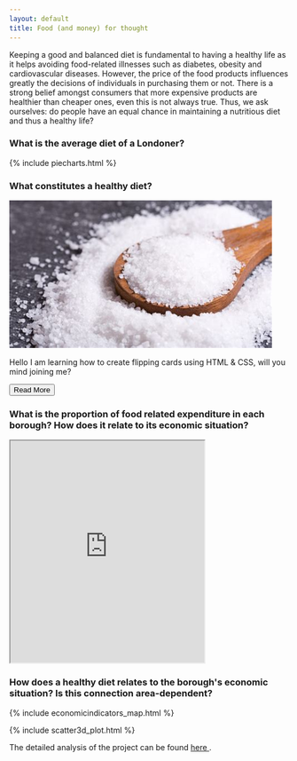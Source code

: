 ```yaml
---
layout: default
title: Food (and money) for thought
---
```


Keeping a good and balanced diet is fundamental to having a healthy life as it helps avoiding food-related illnesses such as diabetes, obesity and cardiovascular diseases. However, the price of the food products influences greatly the decisions of individuals in purchasing them or not. There is a strong belief amongst consumers that more expensive products are healthier than cheaper ones, even this is not always true. Thus, we ask ourselves: do people have an equal chance in maintaining a nutritious diet and thus a healthy life?

### What is the average diet of a Londoner?

{% include piecharts.html %}

### What constitutes a healthy diet?


<body>
    <section class="flipping-cards">
            <div class="flipping-card-item-wrapper">
                <div class="flipping-card-item-side flipping-card-item-side-front">
                    <img src="/images/salt.jpg" alt="" class="flipping-card-item-img">
                </div>
                <div class="flipping-card-item-side flipping-card-item-side-back">
                    <div class="flipping-card-back-wrapper">
                        <p>Hello I am learning how to create flipping cards using HTML & CSS, will you mind joining me?</p>
                        <button class="flipping-card-back-wrapper__btn">Read More</button>
                    </div>
                </div>
            </div>
        </div>
    </section>
</body>




### What is the proportion of food related expenditure in each borough? How does it relate to its economic situation?

<iframe frameborder="1" class="juxtapose" width="350" height="400" marginwidth="500" align="middle" src="https://cdn.knightlab.com/libs/juxtapose/latest/embed/index.html?uid=539588b2-3f8c-11eb-83c8-ebb5d6f907df"></iframe>

### How does a healthy diet relates to the borough's economic situation? Is this connection area-dependent?

{% include economicindicators_map.html %}

{% include scatter3d_plot.html %}


The detailed analysis of the project can be found <a href = "https://nbviewer.jupyter.org/github/SofiaDandjee/food_for_thought/blob/main/project.ipynb"> here </a>.

